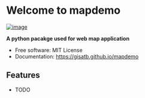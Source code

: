 # Welcome to mapdemo


[![image](https://img.shields.io/pypi/v/mapdemo.svg)](https://pypi.python.org/pypi/mapdemo)


**A python pacakge used for web map application**


-   Free software: MIT License
-   Documentation: <https://gisatb.github.io/mapdemo>
    

## Features

-   TODO
